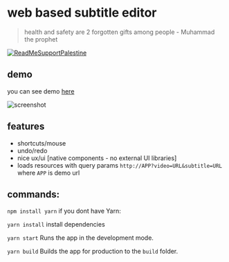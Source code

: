# web based subtitle editor
> health and safety are 2 forgotten gifts among people - Muhammad the prophet 

[![ReadMeSupportPalestine](https://raw.githubusercontent.com/Safouene1/support-palestine-banner/master/banner-support.svg)](https://github.com/Safouene1/support-palestine-banner)

## demo
you can see demo [here](https://hamidb80.github.io/subtitle-editor/)

![screenshot](./src/assets/screenshot.png)

## features
* shortcuts/mouse
* undo/redo
* nice ux/ui [native components - no external UI libraries]
* loads resources with query params `http://APP?video=URL&subtitle=URL` where `APP` is demo url

## commands:
`npm install yarn`
if you dont have Yarn:

`yarn install`
install dependencies

`yarn start`
Runs the app in the development mode.

`yarn build`
Builds the app for production to the `build` folder.
